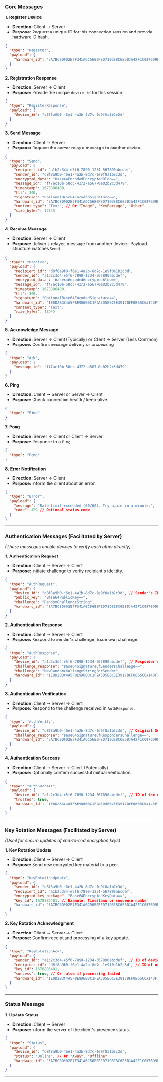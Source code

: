 ### Core Messages

**1. Register Device**

*   **Direction:** Client -> Server
*   **Purpose:** Request a unique ID for this connection session and provide hardware ID hash.

```json
{
  "type": "Register",
  "payload": {
    "hardware_id": "5A7BC8D902E7F341A6C56B0FED7193E8C6E5D3A42F1C0B76D9E8F5A4C3B2D1E0"
  }
}
```

**2. Registration Response**

*   **Direction:** Server -> Client
*   **Purpose:** Provide the unique `device_id` for this session.

```json
{
  "type": "RegisterResponse",
  "payload": {
    "device_id": "d8f8a9b0-f6e1-4a2b-8d7c-1e9f0a1b2c3d"
  }
}
```

**3. Send Message**

*   **Direction:** Client -> Server
*   **Purpose:** Request the server relay a message to another device.

```json
{
  "type": "Send",
  "payload": {
    "recipient_id": "a1b2c3d4-e5f6-7890-1234-567890abcdef",
    "sender_id": "d8f8a9b0-f6e1-4a2b-8d7c-1e9f0a1b2c3d",
    "encrypted_data": "Base64EncodedEncryptedBlob==",
    "message_id": "f47ac10b-58cc-4372-a567-0e02b2c3d479",
    "timestamp": 1678886400,
    "ttl": 300,
    "signature": "OptionalBase64EncodedSignature==",
    "hardware_id": "5A7BC8D902E7F341A6C56B0FED7193E8C6E5D3A42F1C0B76D9E8F5A4C3B2D1E0",
    "content_type": "Text", // Or "Image", "KeyPackage", "Other"
    "size_bytes": 12345
  }
}
```

**4. Receive Message**

*   **Direction:** Server -> Client
*   **Purpose:** Deliver a relayed message from another device. (Payload structure matches `Send`)

```json
{
  "type": "Receive",
  "payload": {
    "recipient_id": "d8f8a9b0-f6e1-4a2b-8d7c-1e9f0a1b2c3d",
    "sender_id": "a1b2c3d4-e5f6-7890-1234-567890abcdef",
    "encrypted_data": "Base64EncodedEncryptedBlob==",
    "message_id": "f47ac10b-58cc-4372-a567-0e02b2c3d479",
    "timestamp": 1678886400,
    "ttl": 300,
    "signature": "OptionalBase64EncodedSignature==",
    "hardware_id": "1E0D2B3C4A5F8E9D6B0C1F2A3D5E6C8E3917DEF0B65C6A143F7E209D8CB7A5",
    "content_type": "Text",
    "size_bytes": 12345
  }
}
```

**5. Acknowledge Message**

*   **Direction:** Server -> Client (Typically) or Client -> Server (Less Common)
*   **Purpose:** Confirm message delivery or processing.

```json
{
  "type": "Ack",
  "payload": {
    "message_id": "f47ac10b-58cc-4372-a567-0e02b2c3d479"
  }
}
```

**6. Ping**

*   **Direction:** Client -> Server or Server -> Client
*   **Purpose:** Check connection health / keep-alive.

```json
{
  "type": "Ping"
}
```

**7. Pong**

*   **Direction:** Server -> Client or Client -> Server
*   **Purpose:** Response to a `Ping`.

```json
{
  "type": "Pong"
}
```

**8. Error Notification**

*   **Direction:** Server -> Client
*   **Purpose:** Inform the client about an error.

```json
{
  "type": "Error",
  "payload": {
    "message": "Rate limit exceeded (60/60). Try again in a minute.",
    "code": 429 // Optional status code
  }
}
```

---

### Authentication Messages (Facilitated by Server)

*(These messages enable devices to verify each other directly)*

**1. Authentication Request**

*   **Direction:** Client -> Server -> Client
*   **Purpose:** Initiate challenge to verify recipient's identity.

```json
{
  "type": "AuthRequest",
  "payload": {
    "device_id": "d8f8a9b0-f6e1-4a2b-8d7c-1e9f0a1b2c3d", // Sender's ID
    "public_key": "Base64PublicKey==",
    "challenge": "RandomChallengeString",
    "hardware_id": "5A7BC8D902E7F341A6C56B0FED7193E8C6E5D3A42F1C0B76D9E8F5A4C3B2D1E0"
  }
}
```

**2. Authentication Response**

*   **Direction:** Client -> Server -> Client
*   **Purpose:** Respond to sender's challenge, issue own challenge.

```json
{
  "type": "AuthResponse",
  "payload": {
    "device_id": "a1b2c3d4-e5f6-7890-1234-567890abcdef", // Responder's ID
    "challenge_response": "Base64SignatureOfSendersChallenge==",
    "challenge": "NewRandomChallengeStringForSender",
    "hardware_id": "1E0D2B3C4A5F8E9D6B0C1F2A3D5E6C8E3917DEF0B65C6A143F7E209D8CB7A5"
  }
}
```

**3. Authentication Verification**

*   **Direction:** Client -> Server -> Client
*   **Purpose:** Respond to the challenge received in `AuthResponse`.

```json
{
  "type": "AuthVerify",
  "payload": {
    "device_id": "d8f8a9b0-f6e1-4a2b-8d7c-1e9f0a1b2c3d", // Original Sender's ID
    "challenge_response": "Base64SignatureOfRespondersChallenge==",
    "hardware_id": "5A7BC8D902E7F341A6C56B0FED7193E8C6E5D3A42F1C0B76D9E8F5A4C3B2D1E0"
  }
}
```

**4. Authentication Success**

*   **Direction:** Client -> Server -> Client (Potentially)
*   **Purpose:** Optionally confirm successful mutual verification.

```json
{
  "type": "AuthSuccess",
  "payload": {
    "device_id": "a1b2c3d4-e5f6-7890-1234-567890abcdef", // ID of the device being confirmed as trusted
    "trusted": true,
    "hardware_id": "1E0D2B3C4A5F8E9D6B0C1F2A3D5E6C8E3917DEF0B65C6A143F7E209D8CB7A5"
  }
}
```

---

### Key Rotation Messages (Facilitated by Server)

*(Used for secure updates of end-to-end encryption keys)*

**1. Key Rotation Update**

*   **Direction:** Client -> Server -> Client
*   **Purpose:** Send new encrypted key material to a peer.

```json
{
  "type": "KeyRotationUpdate",
  "payload": {
    "sender_id": "d8f8a9b0-f6e1-4a2b-8d7c-1e9f0a1b2c3d",
    "recipient_id": "a1b2c3d4-e5f6-7890-1234-567890abcdef",
    "encrypted_key_package": "Base64EncryptedKeyData==",
    "key_id": 1678886401, // Example: Timestamp or sequence number
    "hardware_id": "5A7BC8D902E7F341A6C56B0FED7193E8C6E5D3A42F1C0B76D9E8F5A4C3B2D1E0"
  }
}
```

**2. Key Rotation Acknowledgment**

*   **Direction:** Client -> Server -> Client
*   **Purpose:** Confirm receipt and processing of a key update.

```json
{
  "type": "KeyRotationAck",
  "payload": {
    "sender_id": "a1b2c3d4-e5f6-7890-1234-567890abcdef", // ID of device sending the Ack
    "recipient_id": "d8f8a9b0-f6e1-4a2b-8d7c-1e9f0a1b2c3d", // ID of original key sender
    "key_id": 1678886401,
    "success": true, // Or false if processing failed
    "hardware_id": "1E0D2B3C4A5F8E9D6B0C1F2A3D5E6C8E3917DEF0B65C6A143F7E209D8CB7A5"
  }
}
```

---

### Status Message

**1. Update Status**

*   **Direction:** Client -> Server
*   **Purpose:** Inform the server of the client's presence status.

```json
{
  "type": "Status",
  "payload": {
    "device_id": "d8f8a9b0-f6e1-4a2b-8d7c-1e9f0a1b2c3d",
    "status": "Online", // Or "Away", "Offline"
    "hardware_id": "5A7BC8D902E7F341A6C56B0FED7193E8C6E5D3A42F1C0B76D9E8F5A4C3B2D1E0"
  }
}
```
---